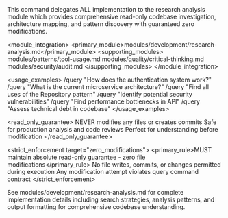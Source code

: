 <command name="query" purpose="Research and analysis with zero modifications - understanding before action">
  
  <delegation target="modules/development/research-analysis.md">
    This command delegates ALL implementation to the research analysis module which provides comprehensive read-only codebase investigation, architecture mapping, and pattern discovery with guaranteed zero modifications.
  </delegation>
  
  <module_integration>
    <primary_module>modules/development/research-analysis.md</primary_module>
    <supporting_modules>
      <module>modules/patterns/tool-usage.md</module>
      <module>modules/quality/critical-thinking.md</module>
      <module>modules/security/audit.md</module>
    </supporting_modules>
  </module_integration>
  
  <usage_examples>
    <example type="basic">/query "How does the authentication system work?"</example>
    <example type="architecture">/query "What is the current microservice architecture?"</example>
    <example type="patterns">/query "Find all uses of the Repository pattern"</example>
    <example type="security">/query "Identify potential security vulnerabilities"</example>
    <example type="performance">/query "Find performance bottlenecks in API"</example>
    <example type="technical_debt">/query "Assess technical debt in codebase"</example>
  </usage_examples>
  
  <read_only_guarantee>
    <rule enforcement="absolute">NEVER modifies any files or creates commits</rule>
    <rule enforcement="absolute">Safe for production analysis and code reviews</rule>
    <rule enforcement="absolute">Perfect for understanding before modification</rule>
  </read_only_guarantee>
  
  <strict_enforcement target="zero_modifications">
    <primary_rule>MUST maintain absolute read-only guarantee - zero file modifications</primary_rule>
    <verification>No file writes, commits, or changes permitted during execution</verification>
    <consequence>Any modification attempt violates query command contract</consequence>
  </strict_enforcement>
  
  <reference>
    See modules/development/research-analysis.md for complete implementation details including search strategies, analysis patterns, and output formatting for comprehensive codebase understanding.
  </reference>
  
</command>